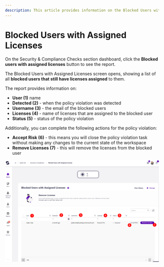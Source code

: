 ```yaml
---
description: This article provides information on the Blocked Users with Assigned Licenses report.
---
```



# Blocked Users with Assigned Licenses

On the Security & Compliance Checks section dashboard, click the **Blocked users with assigned licenses** button to see the report.

The Blocked Users with Assigned Licenses screen opens, showing a list of all **blocked users that still have licenses assigned** to them.

The report provides information on:
  * **User (1)** name
  * **Detected (2)** - when the policy violation was detected
  * **Username (3)** - the email of the blocked users
  * **Licenses (4)** - name of licenses that are assigned to the blocked user
  * **Status (5)** - status of the policy violation

Additionally, you can complete the following actions for the policy violation:
  * **Accept Risk (6)** - this means you will close the policy violation task without making any changes to the current state of the workspace
  * **Remove Licenses (7)** - this will remove the licenses from the blocked user


![Blocked Users with Assigned Licenses](../../.gitbook/assets/security-compliance-checks_blocked-users.png)


